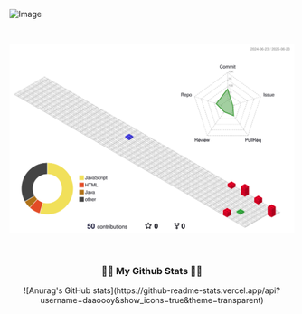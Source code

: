 ![Image](https://github.com/user-attachments/assets/c27ef3c5-10ac-438b-9bd0-8d38881d1f2d)

</br>

![](./profile-3d-contrib/profile-gitblock.svg)

</br>

<h3 align="center">👩‍💻 My Github Stats 👩‍💻</h3>
<div align="center">
  ![Anurag's GitHub stats](https://github-readme-stats.vercel.app/api?username=daaoooy&show_icons=true&theme=transparent)
</div>
